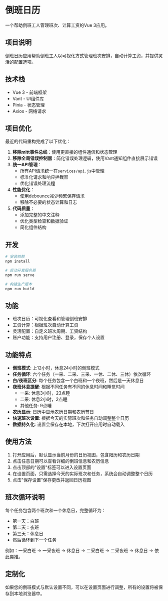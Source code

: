 # 倒班日历

一个帮助倒班工人管理班次、计算工资的Vue 3应用。

## 项目说明

倒班日历应用帮助倒班工人以可视化方式管理班次安排，自动计算工资，并提供灵活的配置选项。

## 技术栈

- Vue 3 - 前端框架
- Vant - UI组件库
- Pinia - 状态管理
- Axios - 网络请求

## 项目优化

最近的代码重构完成了以下优化：

1. **移除mitt事件总线**：使用更直接的组件通信和状态管理
2. **移除全局错误控制器**：简化错误处理逻辑，使用Vant通知组件直接展示错误
3. **统一API管理**：
   - 所有API请求统一在`services/api.js`中管理
   - 标准化请求和响应拦截器
   - 优化错误处理流程
4. **性能优化**：
   - 使用debounce减少频繁保存请求
   - 移除不必要的状态计算和日志
5. **代码质量**：
   - 添加完整的中文注释
   - 优化类型检查和数据验证
   - 简化组件结构

## 开发

```bash
# 安装依赖
npm install

# 启动开发服务器
npm run serve

# 构建生产版本
npm run build
```

## 功能

- 班次日历：可视化查看和管理倒班安排
- 工资计算：根据班次自动计算工资
- 灵活配置：自定义班次周期、工资结构
- 账户功能：支持用户注册、登录，保存个人设置

## 功能特点

- **倒班模式**: 上12小时，休息24小时的倒班模式
- **任务循环**: 六个任务（一采、二采、三采、一休、二休、三休）依次循环
- **白/夜班区分**: 每个任务包含一个白班和一个夜班，然后是一天休息日
- **夜班休息提醒**: 根据不同任务有不同的休息时间和睡觉时间
  - 一采: 休息3小时，23点睡
  - 二采: 休息2小时，2点睡
  - 其他任务: 9点睡
- **农历显示**: 日历中显示农历日期和农历节日
- **快速班次设置**: 根据今天的实际班次和任务自动调整整个日历
- **数据持久化**: 设置会保存在本地，下次打开应用时自动载入

## 使用方法

1. 打开应用后，默认显示当前月份的日历视图，包含阳历和农历日期
2. 点击任意日期可以查看详细的倒班信息和农历信息
3. 点击顶部的"设置"标签可以进入设置页面
4. 在设置页面，只需选择今天的实际班次和任务，系统会自动调整整个日历
5. 点击"保存设置"保存更改并返回日历视图

## 班次循环说明

每个任务包含两个班次和一个休息日，完整循环为：
- 第一天：白班
- 第二天：夜班
- 第三天：休息日
- 然后循环到下一个任务

例如：一采白班 → 一采夜班 → 休息日 → 二采白班 → 二采夜班 → 休息日 → 依此类推。

## 定制化

如果您的倒班模式与默认设置不同，可以在设置页面进行调整，所有的设置将被保存到本地浏览器中。
